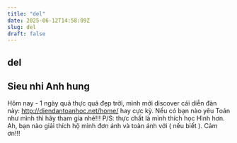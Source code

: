 ```yaml
---
title: "del"
date: 2025-06-12T14:58:09Z
slug: del
draft: false
---
```


## del

## Sieu nhi Anh hung

Hôm nay - 1 ngày quả thực quá đẹp trời, mình mới discover cái diễn đàn này: http://diendantoanhoc.net/home/ hay cực kỳ. Nếu có bạn nào yêu Toán như mình thì hãy tham gia nhé!!! 
P/S: thực chất là mình thích học Hình hơn. 
        Ah, bạn nào giải thích hộ mình đơn ánh và toàn ánh với ( nếu biết ). Cảm ơn!!!